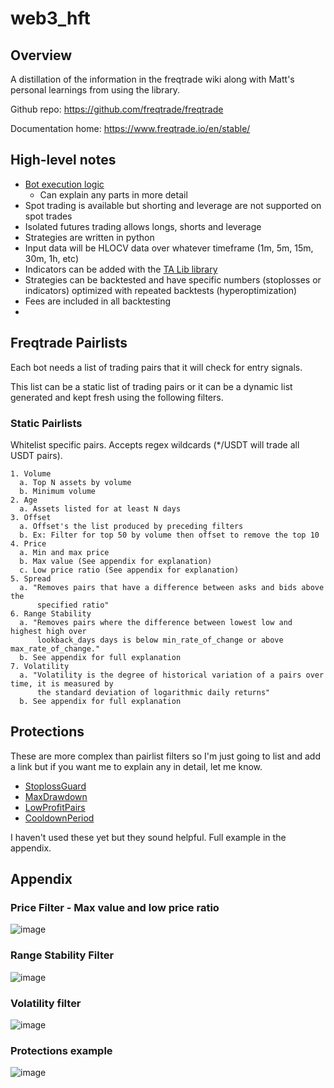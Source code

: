 # web3_hft

## Overview

A distillation of the information in the freqtrade wiki along with Matt's personal learnings from using the library.

Github repo:
https://github.com/freqtrade/freqtrade

Documentation home:
https://www.freqtrade.io/en/stable/

## High-level notes
- [Bot execution logic](https://www.freqtrade.io/en/stable/bot-basics/#bot-execution-logic)
  - Can explain any parts in more detail
- Spot trading is available but shorting and leverage are not supported on spot trades
- Isolated futures trading allows longs, shorts and leverage
- Strategies are written in python
- Input data will be HLOCV data over whatever timeframe (1m, 5m, 15m, 30m, 1h, etc)
- Indicators can be added with the [TA Lib library](https://mrjbq7.github.io/ta-lib/)
- Strategies can be backtested and have specific numbers (stoplosses or indicators) optimized with repeated backtests (hyperoptimization)
- Fees are included in all backtesting
- 

## Freqtrade Pairlists
Each bot needs a list of trading pairs that it will check for entry signals. 

This list can be a static list of trading pairs or it can be a dynamic list generated and kept fresh using the following filters. 

### Static Pairlists
Whitelist specific pairs. Accepts regex wildcards (*/USDT will trade all USDT pairs).

```
1. Volume
  a. Top N assets by volume
  b. Minimum volume
2. Age
  a. Assets listed for at least N days
3. Offset
  a. Offset's the list produced by preceding filters
  b. Ex: Filter for top 50 by volume then offset to remove the top 10
4. Price
  a. Min and max price
  b. Max value (See appendix for explanation)
  c. Low price ratio (See appendix for explanation)
5. Spread
  a. "Removes pairs that have a difference between asks and bids above the 
      specified ratio"
6. Range Stability
  a. "Removes pairs where the difference between lowest low and highest high over 
      lookback_days days is below min_rate_of_change or above max_rate_of_change."
  b. See appendix for full explanation
7. Volatility
  a. "Volatility is the degree of historical variation of a pairs over time, it is measured by 
      the standard deviation of logarithmic daily returns"
  b. See appendix for full explanation

```

## Protections
These are more complex than pairlist filters so I'm just going to list and add a link but if you want me to explain any in detail, let me know. 

- [StoplossGuard](https://www.freqtrade.io/en/stable/plugins/#stoploss-guard)
- [MaxDrawdown](https://www.freqtrade.io/en/stable/plugins/#maxdrawdown)
- [LowProfitPairs](https://www.freqtrade.io/en/stable/plugins/#low-profit-pairs)
- [CooldownPeriod](https://www.freqtrade.io/en/stable/plugins/#cooldown-period)

I haven't used these yet but they sound helpful. Full example in the appendix.


## Appendix

### Price Filter - Max value and low price ratio
![image](https://user-images.githubusercontent.com/34576341/202917867-c47da745-9d1e-474f-a81b-b3bbb42dfdf0.png)

### Range Stability Filter
![image](https://user-images.githubusercontent.com/34576341/202918023-4ebe566d-71e2-4e89-9d9c-291c92eef268.png)

### Volatility filter
![image](https://user-images.githubusercontent.com/34576341/202917996-616ea76e-3939-404c-a4dd-bce5341632ad.png)

### Protections example
![image](https://user-images.githubusercontent.com/34576341/202918129-fe24a73b-650b-4189-95af-1252056dc829.png)
